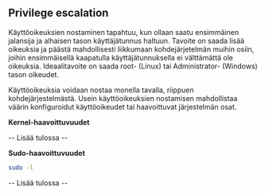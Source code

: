 ## Privilege escalation

Käyttöoikeuksien nostaminen tapahtuu, kun ollaan saatu ensimmäinen jalansija ja alhaisen tason käyttäjätunnus haltuun.
Tavoite on saada lisää oikeuksia ja päästä mahdollisesti liikkumaan kohdejärjetelmän muihin osiin, joihin ensimmäisellä kaapatulla käyttäjätunnuksella ei välttämättä ole oikeuksia.
Ideaalitavoite on saada root- (Linux) tai Administrator- (Windows) tason oikeudet.

Käyttöoikeuksia voidaan nostaa monella tavalla, riippuen kohdejärjestelmästä.
Usein käyttöoikeuksien nostamisen mahdollistaa väärin konfiguroidut käyttöoikeudet tai haavoittuvat järjestelmän osat.

**Kernel-haavoittuvuudet**

-- Lisää tulossa --

**Sudo-haavoittuvuudet**

```bash
sudo -l
```
-- Lisää tulossa --
